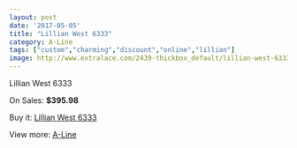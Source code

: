 ```yaml
---
layout: post
date: '2017-05-05'
title: "Lillian West 6333"
category: A-Line
tags: ["custom","charming","discount","online","lillian"]
image: http://www.extralace.com/2439-thickbox_default/lillian-west-6333.jpg
---
```

Lillian West 6333

On Sales: **$395.98**
<a href="https://www.extralace.com/a-line/1153-lillian-west-6333.html"><amp-img layout="responsive" width="600" height="600" src="//www.extralace.com/2439-thickbox_default/lillian-west-6333.jpg" alt="Lillian West 6333 0" /></a>
<a href="https://www.extralace.com/a-line/1153-lillian-west-6333.html"><amp-img layout="responsive" width="600" height="600" src="//www.extralace.com/2442-thickbox_default/lillian-west-6333.jpg" alt="Lillian West 6333 1" /></a>
<a href="https://www.extralace.com/a-line/1153-lillian-west-6333.html"><amp-img layout="responsive" width="600" height="600" src="//www.extralace.com/2441-thickbox_default/lillian-west-6333.jpg" alt="Lillian West 6333 2" /></a>
<a href="https://www.extralace.com/a-line/1153-lillian-west-6333.html"><amp-img layout="responsive" width="600" height="600" src="//www.extralace.com/2440-thickbox_default/lillian-west-6333.jpg" alt="Lillian West 6333 3" /></a>

Buy it: [Lillian West 6333](https://www.extralace.com/a-line/1153-lillian-west-6333.html "Lillian West 6333")

View more: [A-Line](https://www.extralace.com/2-a-line "A-Line")